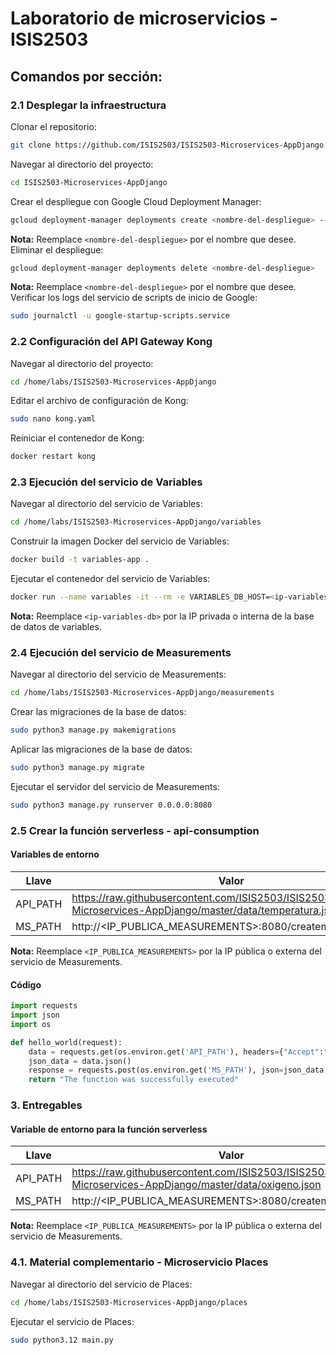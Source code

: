 # Laboratorio de microservicios - ISIS2503

## Comandos por sección:

### 2.1 Desplegar la infraestructura
Clonar el repositorio:
```bash
git clone https://github.com/ISIS2503/ISIS2503-Microservices-AppDjango.git
```
Navegar al directorio del proyecto:
```bash	
cd ISIS2503-Microservices-AppDjango
```
Crear el despliegue con Google Cloud Deployment Manager:
```bash	
gcloud deployment-manager deployments create <nombre-del-despliegue> --config deployment.yaml
```
**Nota:** Reemplace `<nombre-del-despliegue>` por el nombre que desee.
Eliminar el despliegue:
```bash	
gcloud deployment-manager deployments delete <nombre-del-despliegue>
```
**Nota:** Reemplace `<nombre-del-despliegue>` por el nombre que desee.
Verificar los logs del servicio de scripts de inicio de Google:
```bash	
sudo journalctl -u google-startup-scripts.service
```

### 2.2 Configuración del API Gateway Kong
Navegar al directorio del proyecto:
```bash	
cd /home/labs/ISIS2503-Microservices-AppDjango
```
Editar el archivo de configuración de Kong:
```bash	
sudo nano kong.yaml
```
Reiniciar el contenedor de Kong:
```bash	
docker restart kong 
```

### 2.3 Ejecución del servicio de Variables
Navegar al directorio del servicio de Variables:
```bash	
cd /home/labs/ISIS2503-Microservices-AppDjango/variables 
```
Construir la imagen Docker del servicio de Variables:
```bash	
docker build -t variables-app .
```
Ejecutar el contenedor del servicio de Variables:
```bash	
docker run --name variables -it --rm -e VARIABLES_DB_HOST=<ip-variables-db> -p 8080:8080 variables-app
```
**Nota:** Reemplace `<ip-variables-db>` por la IP privada o interna de la base de datos de variables.

### 2.4 Ejecución del servicio de Measurements
Navegar al directorio del servicio de Measurements:
```bash	
cd /home/labs/ISIS2503-Microservices-AppDjango/measurements
```
Crear las migraciones de la base de datos:
```bash	
sudo python3 manage.py makemigrations
```
Aplicar las migraciones de la base de datos:
```bash	
sudo python3 manage.py migrate 
```
Ejecutar el servidor del servicio de Measurements:
```bash	
sudo python3 manage.py runserver 0.0.0.0:8080
```

### 2.5 Crear la función serverless - api-consumption
#### Variables de entorno
| Llave   | Valor                                                                 |
|---------|-----------------------------------------------------------------------|
| API_PATH | https://raw.githubusercontent.com/ISIS2503/ISIS2503-Microservices-AppDjango/master/data/temperatura.json |
| MS_PATH  | http://<IP_PUBLICA_MEASUREMENTS>:8080/createmeasurements             |

**Nota:** Reemplace `<IP_PUBLICA_MEASUREMENTS>` por la IP pública o externa del servicio de Measurements.

#### Código
```python
import requests
import json
import os

def hello_world(request):
    data = requests.get(os.environ.get('API_PATH'), headers={"Accept":"application/json"})
    json_data = data.json()
    response = requests.post(os.environ.get('MS_PATH'), json=json_data, headers={'Content-type': 'application/json', "charset": "utf-8"})
    return "The function was successfully executed" 
```

### 3. Entregables
#### Variable de entorno para la función serverless
| Llave   | Valor                                                                 |
|---------|-----------------------------------------------------------------------|
| API_PATH | https://raw.githubusercontent.com/ISIS2503/ISIS2503-Microservices-AppDjango/master/data/oxigeno.json |
| MS_PATH  | http://<IP_PUBLICA_MEASUREMENTS>:8080/createmeasurements             |

**Nota:** Reemplace `<IP_PUBLICA_MEASUREMENTS>` por la IP pública o externa del servicio de Measurements.

### 4.1. Material complementario - Microservicio Places
Navegar al directorio del servicio de Places:
```bash	
cd /home/labs/ISIS2503-Microservices-AppDjango/places
```
Ejecutar el servicio de Places:
```bash	
sudo python3.12 main.py
```